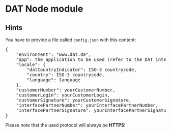 # DAT Node module

## Hints
You have to provide a file called <code>config.json</code> with this content:
<pre>
{
    "environment": "www.dat.de",
    "app": the application to be used (refer to the DAT interface-compendium for valid apps, e.g. "DATECodeSelection")
    "locale": {
        "datCountryIndicator": ISO-3 countrycode,
        "country": ISO-3 countrycode,
        "language": language
    },
    "customerNumber": yourCustomerNumber,
    "customerLogin": yourCustomerLogin,
    "customerSignature": yourCustomerSignature,
    "interfacePartnerNumber": yourInterfacePartnerNumber,
    "interfacePartnerSignature": yourInterfacePartnerSignature
}
</pre>

Please note that the used protocol will always be <b>HTTPS</b>!